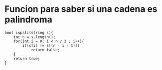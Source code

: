 # Funcion para saber si una cadena es palindroma

```
bool ispali(string s){
    int n = s.length();
    for(int i = 0; i < n / 2 ; i++){
        if(s[i] != s[(n - i - 1)])
            return false;
    }
    return true;
}

```	